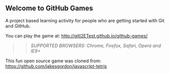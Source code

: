 ## Welcome to GitHub Games

A project based learning activity for people who are getting started with Git and GitHub.

You can play the game at: http://gitI2ETest.github.io/github-games/

>> _*SUPPORTED BROWSERS*: Chrome, Firefox, Safari, Opera and IE9+_

This fun open source game was cloned from: https://github.com/jakesgordon/javascript-tetris
